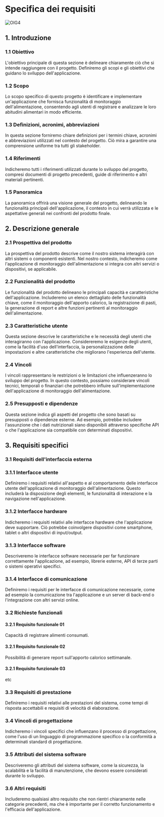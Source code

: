 # Specifica dei requisiti
![OIG4](https://github.com/alexxiuccia/TrackMe/assets/92911810/3f735a43-b32e-40f9-9412-8e66df00c683)

## 1. Introduzione
### 1.1 Obiettivo
L'obiettivo principale di questa sezione è delineare chiaramente ciò che si intende raggiungere con il progetto. Definiremo gli scopi e gli obiettivi che guidano lo sviluppo dell'applicazione.

### 1.2 Scopo
Lo scopo specifico di questo progetto è identificare e implementare un'applicazione che fornisca funzionalità di monitoraggio dell'alimentazione, consentendo agli utenti di registrare e analizzare le loro abitudini alimentari in modo efficiente.

### 1.3 Definizioni, acronimi, abbreviazioni
In questa sezione forniremo chiare definizioni per i termini chiave, acronimi e abbreviazioni utilizzati nel contesto del progetto. Ciò mira a garantire una comprensione uniforme tra tutti gli stakeholder.

### 1.4 Riferimenti
Indicheremo tutti i riferimenti utilizzati durante lo sviluppo del progetto, compresi documenti di progetto precedenti, guide di riferimento e altri materiali pertinenti.

### 1.5 Panoramica
La panoramica offrirà una visione generale del progetto, delineando le funzionalità principali dell'applicazione, il contesto in cui verrà utilizzata e le aspettative generali nei confronti del prodotto finale.

## 2. Descrizione generale
### 2.1 Prospettiva del prodotto
La prospettiva del prodotto descrive come il nostro sistema interagirà con altri sistemi o componenti esistenti. Nel nostro contesto, indicheremo come l'applicazione di monitoraggio dell'alimentazione si integra con altri servizi o dispositivi, se applicabile.

### 2.2 Funzionalità del prodotto
Le funzionalità del prodotto delineano le principali capacità e caratteristiche dell'applicazione. Includeremo un elenco dettagliato delle funzionalità chiave, come il monitoraggio dell'apporto calorico, la registrazione di pasti, la generazione di report e altre funzioni pertinenti al monitoraggio dell'alimentazione.

### 2.3 Caratteristiche utente
Questa sezione descrive le caratteristiche e le necessità degli utenti che interagiranno con l'applicazione. Considereremo le esigenze degli utenti, come la facilità d'uso dell'interfaccia, la personalizzazione delle impostazioni e altre caratteristiche che migliorano l'esperienza dell'utente.

### 2.4 Vincoli
I vincoli rappresentano le restrizioni o le limitazioni che influenzeranno lo sviluppo del progetto. In questo contesto, possiamo considerare vincoli tecnici, temporali o finanziari che potrebbero influire sull'implementazione dell'applicazione di monitoraggio dell'alimentazione.

### 2.5 Presupposti e dipendenze
Questa sezione indica gli aspetti del progetto che sono basati su presupposti o dipendenze esterne. Ad esempio, potrebbe includere l'assunzione che i dati nutrizionali siano disponibili attraverso specifiche API o che l'applicazione sia compatibile con determinati dispositivi.

## 3. Requisiti specifici
### 3.1 Requisiti dell'interfaccia esterna

### 3.1.1 Interfacce utente
Definiremo i requisiti relativi all'aspetto e al comportamento delle interfacce utente dell'applicazione di monitoraggio dell'alimentazione. Questo includerà la disposizione degli elementi, le funzionalità di interazione e la navigazione nell'applicazione.

### 3.1.2 Interfacce hardware
Indicheremo i requisiti relativi alle interfacce hardware che l'applicazione deve supportare. Ciò potrebbe coinvolgere dispositivi come smartphone, tablet o altri dispositivi di input/output.

### 3.1.3 Interfacce software
Descriveremo le interfacce software necessarie per far funzionare correttamente l'applicazione, ad esempio, librerie esterne, API di terze parti o sistemi operativi specifici.

### 3.1.4 Interfacce di comunicazione
Definiremo i requisiti per le interfacce di comunicazione necessarie, come ad esempio la comunicazione tra l'applicazione e un server di back-end o l'integrazione con altri servizi online.

### 3.2 Richieste funzionali
#### 3.2.1 Requisito funzionale 01
Capacità di registrare alimenti consumati.

#### 3.2.1 Requisito funzionale 02
Possibilità di generare report sull'apporto calorico settimanale.

#### 3.2.1 Requisito funzionale 03
etc 

### 3.3 Requisiti di prestazione
Definiremo i requisiti relativi alle prestazioni del sistema, come tempi di risposta accettabili e requisiti di velocità di elaborazione.

### 3.4 Vincoli di progettazione
Indicheremo i vincoli specifici che influenzano il processo di progettazione, come l'uso di un linguaggio di programmazione specifico o la conformità a determinati standard di progettazione.

### 3.5 Attributi del sistema software
Descriveremo gli attributi del sistema software, come la sicurezza, la scalabilità e la facilità di manutenzione, che devono essere considerati durante lo sviluppo.

### 3.6 Altri requisiti
Includeremo qualsiasi altro requisito che non rientri chiaramente nelle categorie precedenti, ma che è importante per il corretto funzionamento e l'efficacia dell'applicazione.
